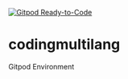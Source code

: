 [![Gitpod Ready-to-Code](https://img.shields.io/badge/Gitpod-Ready--to--Code-blue?logo=gitpod)](https://gitpod.io/#https://github.com/iwahjoedi/codingmultilang) 

# codingmultilang
Gitpod Environment
